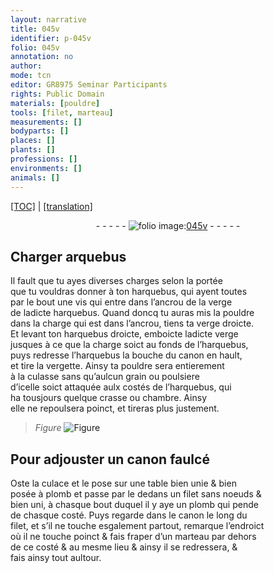 ```yaml
---
layout: narrative
title: 045v
identifier: p-045v
folio: 045v
annotation: no
author:
mode: tcn
editor: GR8975 Seminar Participants
rights: Public Domain
materials: [pouldre]
tools: [filet, marteau]
measurements: []
bodyparts: []
places: []
plants: []
professions: []
environments: []
animals: []
---
```


<p><a href="{{ site.baseurl }}/normalized/">[TOC]</a> | <a href="{{ site.baseurl }}/texts/p-045v_tl/" target="_blank">[translation]</a></p><div class="folio" align="center">- - - - - <a href="http://gallica.bnf.fr/ark:/12148/btv1b10500001g/f96.image" target="_blank"><img src="https://cu-mkp.github.io/2017-workshop-edition/assets/photo-icon.png" alt="folio image: " style="display:inline-block; margin-bottom:-3px;"/>045v</a> - - - - - </div>  
  

## Charger arquebus

 
Il fault que tu ayes diverses charges selon la portée<br/> que tu vouldras donner à ton harquebus, qui ayent toutes<br/> par le bout une vis qui entre dans l’ancrou de la verge<br/> de ladicte harquebus. Quand doncq tu auras mis la <span class="m">pouldre</span><br/> dans la charge qui est dans l’ancrou, tiens ta verge droicte.<br/> Et levant ton harquebus droicte, emboicte ladicte verge<br/> jusques à ce que la charge soict au fonds de l’harquebus,<br/> puys redresse l’harquebus la bouche du canon en hault,<br/> et tire la vergette. Ainsy ta <span class="m">pouldre</span> sera entierement<br/> à la culasse sans qu’aulcun grain ou poulsiere<br/> d’icelle soict attaquée aulx costés de l’harquebus, qui<br/> ha tousjours quelque crasse ou chambre. Ainsy<br/> elle ne repoulsera poinct, et tireras plus justement.
 
> *Figure*
> <a href="https://drive.google.com/open?id=0B9-oNrvWdlO5ZlVWTkcyU2FfanM" target="_blank"><img src="https://cu-mkp.github.io/GR8975-edition/assets/photo-icon.png" alt="Figure" style="display:inline-block; margin-bottom:-3px;"/></a>
 
 
  

## Pour adjouster un canon faulcé

 
Oste la culace et le pose sur une table bien unie & bien<br/> posée à plomb et passe par le dedans un <span class="tl">filet</span> sans noeuds &<br/> bien uni, à chasque bout duquel il y aye un plomb qui pende<br/> de chasque costé. Puys regarde dans le canon le long du<br/> filet, et s’il ne touche esgalement partout, remarque l’endroict<br/> où il ne touche poinct & fais fraper d’un <span class="tl">marteau</span> par dehors<br/> de ce costé & au mesme lieu & ainsy il se redressera, &<br/> fais ainsy tout aultour.
 
